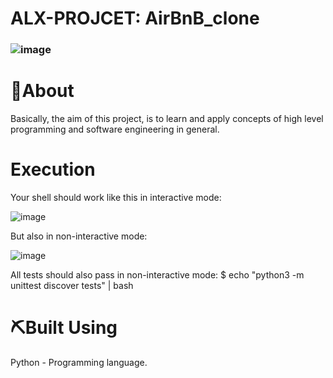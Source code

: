 # ALX-PROJCET: AirBnB_clone
### ![image](https://user-images.githubusercontent.com/101451046/188036017-7f8a5c2d-1ac6-434b-9f40-ac8d86398a27.png)

# 🧐About
Basically, the aim of this project, is to learn and apply concepts of high level programming and software engineering in general.

# Execution
Your shell should work like this in interactive mode:

![image](https://user-images.githubusercontent.com/101451046/188332373-bc7412ba-383f-4cd1-b987-5292407da519.png)

But also in non-interactive mode:

![image](https://user-images.githubusercontent.com/101451046/188332419-8a785d52-4a8c-4ef2-ac3a-0f1d451a6671.png)

All tests should also pass in non-interactive mode: $ echo "python3 -m unittest discover tests" | bash

# ⛏️Built Using
Python - Programming language.
